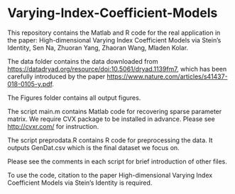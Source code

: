 # Varying-Index-Coefficient-Models
This repository contains the Matlab and R code for the real application in the paper: High-dimensional Varying Index Coefficient Models via Stein’s Identity, Sen Na, Zhuoran Yang, Zhaoran Wang, Mladen Kolar.

The data folder contains the data downloaded from https://datadryad.org/resource/doi:10.5061/dryad.1139fm7, which has been carefully introduced by the paper https://www.nature.com/articles/s41437-018-0105-y.pdf.

The Figures folder contains all output figures.

The script main.m contains Matlab code for recovering sparse parameter matrix. We require CVX package to be installed in advance. Please see http://cvxr.com/ for instruction.

The script preprodata.R contains R code for preprocessing the data. It outputs GenDat.csv which is the final dataset we focus on.

Please see the comments in each script for brief introduction of other files.

To use the code, citation to the paper High-dimensional Varying Index Coefficient Models via Stein’s Identity is required.

